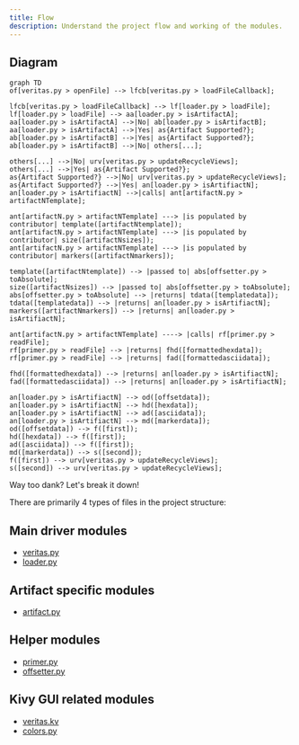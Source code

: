 ```yaml
---
title: Flow
description: Understand the project flow and working of the modules.
---
```


## Diagram

``` mermaid
graph TD
of[veritas.py > openFile] --> lfcb[veritas.py > loadFileCallback];

lfcb[veritas.py > loadFileCallback] --> lf[loader.py > loadFile];
lf[loader.py > loadFile] --> aa[loader.py > isArtifactA];
aa[loader.py > isArtifactA] -->|No| ab[loader.py > isArtifactB];
aa[loader.py > isArtifactA] -->|Yes| as{Artifact Supported?};
ab[loader.py > isArtifactB] -->|Yes| as{Artifact Supported?};
ab[loader.py > isArtifactB] -->|No| others[...];

others[...] -->|No| urv[veritas.py > updateRecycleViews];
others[...] -->|Yes| as{Artifact Supported?};
as{Artifact Supported?} -->|No| urv[veritas.py > updateRecycleViews];
as{Artifact Supported?} -->|Yes| an[loader.py > isArtifiactN];
an[loader.py > isArtifiactN] -->|calls| ant[artifactN.py > artifactNTemplate];

ant[artifactN.py > artifactNTemplate] ---> |is populated by contributor| template([artifactNtemplate]);
ant[artifactN.py > artifactNTemplate] ---> |is populated by contributor| size([artifactNsizes]);
ant[artifactN.py > artifactNTemplate] ---> |is populated by contributor| markers([artifactNmarkers]);

template([artifactNtemplate]) --> |passed to| abs[offsetter.py > toAbsolute];
size([artifactNsizes]) --> |passed to| abs[offsetter.py > toAbsolute];
abs[offsetter.py > toAbsolute] --> |returns| tdata([templatedata]);
tdata([templatedata]) --> |returns| an[loader.py > isArtifiactN];
markers([artifactNmarkers]) --> |returns| an[loader.py > isArtifiactN];

ant[artifactN.py > artifactNTemplate] ----> |calls| rf[primer.py > readFile];
rf[primer.py > readFile] --> |returns| fhd([formattedhexdata]);
rf[primer.py > readFile] --> |returns| fad([formattedasciidata]);

fhd([formattedhexdata]) --> |returns| an[loader.py > isArtifiactN];
fad([formattedasciidata]) --> |returns| an[loader.py > isArtifiactN];

an[loader.py > isArtifiactN] --> od([offsetdata]);
an[loader.py > isArtifiactN] --> hd([hexdata]);
an[loader.py > isArtifiactN] --> ad([asciidata]);
an[loader.py > isArtifiactN] --> md([markerdata]);
od([offsetdata]) --> f([first]);
hd([hexdata]) --> f([first]);
ad([asciidata]) --> f([first]);
md([markerdata]) --> s([second]);
f([first]) --> urv[veritas.py > updateRecycleViews];
s([second]) --> urv[veritas.py > updateRecycleViews];
```

Way too dank? Let's break it down!

There are primarily 4 types of files in the project structure:

## Main driver modules

* [veritas.py](./MainDriverModules/veritas.py.md)
* [loader.py](./MainDriverModules/loader.py.md)

## Artifact specific modules

* [artifact.py](./ArtifactSpecificModules/artifact.py.md)

## Helper modules

* [primer.py](./HelperModules/primer.py.md)
* [offsetter.py](./HelperModules/offsetter.py.md)

## Kivy GUI related modules

* [veritas.kv](./KivyGUIRelatedModules/veritas.kv.md)
* [colors.py](./KivyGUIRelatedModules/colors.py.md)